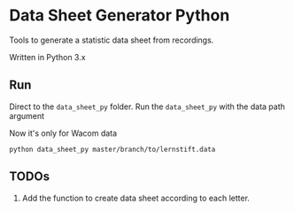 Data Sheet Generator Python
===

Tools to generate a statistic data sheet from recordings.

Written in Python 3.x

## Run

Direct to the `data_sheet_py` folder. Run the `data_sheet_py` with the data path argument

Now it's only for Wacom data

    python data_sheet_py master/branch/to/lernstift.data


## TODOs

1. Add the function to create data sheet according to each letter.

